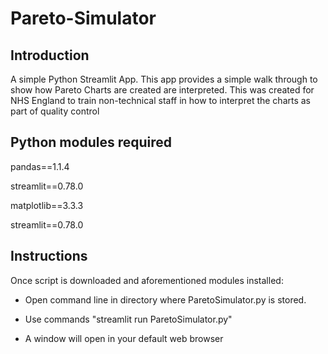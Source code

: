 # Pareto-Simulator

## Introduction
A simple Python Streamlit App. 
This app provides a simple walk through to show how Pareto Charts are created are interpreted. This was created for NHS England to train non-technical
staff in how to interpret the charts as part of quality control


## Python modules required 

pandas==1.1.4

streamlit==0.78.0

matplotlib==3.3.3

streamlit==0.78.0

## Instructions
Once script is downloaded and aforementioned modules installed: 

* Open command line in directory where ParetoSimulator.py is stored.

* Use commands "streamlit run ParetoSimulator.py"

* A window will open in your default web browser 
